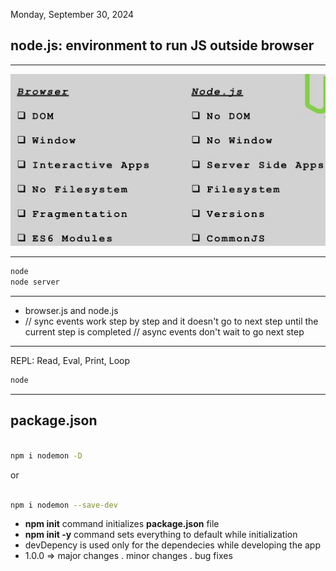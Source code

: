 Monday, September 30, 2024

## **node.js**: environment to run JS outside browser

---

![js versus node](jsVsNode.png)

---

```bash
node
node server

```

---

- browser.js and node.js
- // sync events work step by step and it doesn't go to next step until the current step is completed
  // async events don't wait to go next step

---

REPL: Read, Eval, Print, Loop

```bash
node
```

---

## package.json

```bash

npm i nodemon -D
```

or

```bash

npm i nodemon --save-dev
```

- **npm init** command initializes **package.json** file
- **npm init -y** command sets everything to default while initialization
- devDepency is used only for the dependecies while developing the app
- 1.0.0 => major changes . minor changes . bug fixes
